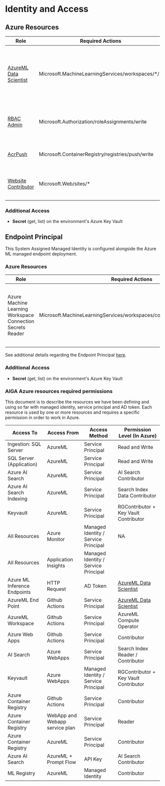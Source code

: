 # Identity and Access

## Azure Resources

| Role                                                                                                                                                  | Required Actions                                       | Scope                            | Justification                                                                                        |
|-------------------------------------------------------------------------------------------------------------------------------------------------------|--------------------------------------------------------|----------------------------------|------------------------------------------------------------------------------------------------------|
| [AzureML Data Scientist](https://learn.microsoft.com/en-us/azure/role-based-access-control/built-in-roles/ai-machine-learning#azureml-data-scientist) | Microsoft.MachineLearningServices/workspaces/\*/\*     | Azure Machine Learning workspace | To create data assets, register experiments, execute and read prompt flows, deploy to endpoints etc. |
| [RBAC Admin](https://learn.microsoft.com/en-us/azure/role-based-access-control/built-in-roles/general#role-based-access-control-administrator)        | Microsoft.Authorization/roleAssignments/write          | Azure Machine Learning workspace | To grant access to Endpoint Principals created by LLMOps.                                            |
| [AcrPush](https://learn.microsoft.com/en-us/azure/role-based-access-control/built-in-roles/containers#acrpush)                                        | Microsoft.ContainerRegistry/registries/push/write      | Azure Container Registry         | To push container images to the registry.                                                            |
| [Website Contributor](https://learn.microsoft.com/en-us/azure/role-based-access-control/built-in-roles/web-and-mobile#website-contributor)            | Microsoft.Web/sites/*                                  | Azure App Service                | To update deployment configuration for the Web App.                                                  |

### Additional Access

- **Secret** (get, list) on the environment's Azure Key Vault

## Endpoint Principal

This System Assigned Managed Identity is configured alongside the Azure ML managed
endpoint deployment.

### Azure Resources

| Role                                                       | Required Actions                                                            | Scope                            | Justification                                                                                             |
|------------------------------------------------------------|-----------------------------------------------------------------------------|----------------------------------|-----------------------------------------------------------------------------------------------------------|
| Azure Machine Learning Workspace Connection Secrets Reader | Microsoft.MachineLearningServices/workspaces/connections/listsecrets/action | Azure Machine Learning workspace | To access workspace's default secret store, including workspace connections, from the PromptFlow runtime. |

See additional details regarding the Endpoint
Principal [here](https://learn.microsoft.com/en-us/azure/machine-learning/how-to-deploy-online-endpoint-with-secret-injection?view=azureml-api-2&tabs=sai#create-an-endpoint).

### Additional Access

- **Secret** (get, list) on the environment's Azure Key Vault

### AIGA Azure resources required permissions

This document is to describe the resources we have been defining and using so far with
managed identity, service principal and AD token.
Each resource is used by one or more resources and requires a specific permission in
order to work in Azure.

| Access To                    | Access From                    | Access Method                        | Permission Level (In Azure)                                                                                                                                                  |
|------------------------------|--------------------------------|--------------------------------------|------------------------------------------------------------------------------------------------------------------------------------------------------------------------------|
| Ingestion: SQL Server        | AzureML                        | Service Principal                    | Read and Write                                                                                                                                                               |
| SQL Server (Application)     | AzureML                        | Service Principal                    | Read and Write                                                                                                                                                               |
| Azure AI Search              | AzureML                        | Service Principal                    | AI Search Contributor                                                                                                                                                        |
| Azure AI Search Indexing     | AzureML                        | Service Principal                    | Search Index Data Contributor                                                                                                                                                |
| Keyvault                     | AzureML                        | Service Principal                    | RGContributor + Key Vault Contributor                                                                                                                                        |
| All Resources                | Azure Monitor                  | Managed Identity / Service Principal | NA                                                                                                                                                                           |
| All Resources                | Application Insights           | Managed Identity / Service Principal |                                                                                                                                                                              |
| Azure ML Inference Endpoints | HTTP Request                   | AD Token                             | [AzureML Data Scientist](https://learn.microsoft.com/en-us/azure/machine-learning/how-to-authenticate-online-endpoint?view=azureml-api-2&tabs=azure-cli#use-a-built-in-role) |
| AzureML End Point            | Github Actions                 | Service Principal                    | [AzureML Data Scientist](https://learn.microsoft.com/en-us/azure/machine-learning/how-to-authenticate-online-endpoint?view=azureml-api-2&tabs=azure-cli#use-a-built-in-role) |
| AzureML Workspace            | Github Actions                 | Service Principal                    | AzureML Compute Operator                                                                                                                                                     |
| Azure Web Apps               | Github Actions                 | Service Principal                    | Contributor                                                                                                                                                                  |
| AI Search                    | Azure WebApps                  | Service Principal                    | Search Index Reader / Contributor                                                                                                                                            |
| Keyvault                     | Azure WebApps                  | Managed Identity / Service Principal | RGContributor + Key Vault Contributor                                                                                                                                        |
| Azure Container Registry     | Github Actions                 | Service Principal                    | Contributor                                                                                                                                                                  |
| Azure Container Registry     | WebApp and Webapp service plan | Service Principal                    | Reader                                                                                                                                                                       |
| Azure Container Registry     | AzureML                        | Service Principal                    | Contributor                                                                                                                                                                  |
| Azure AI Search              | AzureML + Prompt Flow          | API Key                              | AI Search Contributor                                                                                                                                                        |
| ML Registry                  | AzureML                        | Managed Identity                     | Contributor                                                                                                                                                                  |

